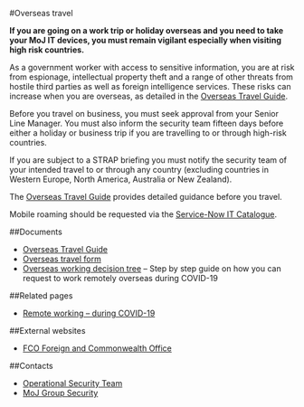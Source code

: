 #Overseas travel

**If you are going on a work trip or holiday overseas and you need to take your MoJ IT devices, you must remain vigilant especially when visiting high risk countries.**

As a government worker with access to sensitive information, you are at risk from espionage, intellectual property theft and a range of other threats from hostile third parties as well as foreign intelligence services. These risks can increase when you are overseas, as detailed in the [Overseas Travel Guide](/documents/2020/03/overseas-travel-guide.docx).

Before you travel on business, you must seek approval from your Senior Line Manager. You must also inform the security team fifteen days before either a holiday or business trip if you are travelling to or through high-risk countries.

If you are subject to a STRAP briefing you must notify the security team of your intended travel to or through any country (excluding countries in Western Europe, North America, Australia or New Zealand).

The [Overseas Travel Guide](/documents/2020/03/overseas-travel-guide.docx) provides detailed guidance before you travel.

Mobile roaming should be requested via the [Service-Now IT Catalogue](https://mojprod.service-now.com/moj_sp).

<a id="documents"></a>
##Documents

* [Overseas Travel Guide](/documents/2020/03/overseas-travel-guide.docx)
* [Overseas travel form](/documents/2020/03/overseas-travel-form.docx)
* [Overseas working decision tree](/documents/2020/09/overseas-working-decision-tree.docx) – Step by step guide on how you can request to work remotely overseas during COVID-19

<a id="related-pages"></a>
##Related pages

* [Remote working – during COVID-19](/guidance/security/emergencies/coronavirus-guidance/security/remote-working/)

<a id="external-websites"></a>
##External websites

* [FCO Foreign and Commonwealth Office](http://www.fco.gov.uk/en/travel-and-living-abroad)

<a id="contacts"></a>
##Contacts

* [Operational Security Team](mailto:OperationalSecurityTeam@justice.gov.uk)
* [MoJ Group Security](mailto:mojgroupsecurity@justice.gov.uk)

